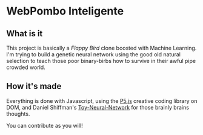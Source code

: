 # WebPombo Inteligente  

## What is it  

This project is basically a *Flappy Bird* clone boosted with Machine Learning.  
I'm trying to build a genetic neural network using the good old natural selection to teach those poor binary-birbs how to survive in their awful pipe crowded world.  

## How it's made  

Everything is done with Javascript, using the [P5.js](https://p5js.org/) creative coding library on DOM, and Daniel Shiffman's [Toy-Neural-Network](https://github.com/CodingTrain/Toy-Neural-Network-JS) for those brainly brains thoughts.  

You can contribute as you will!  
